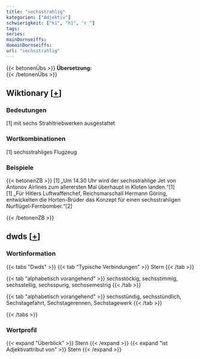 ```yaml
---
title: "sechsstrahlig"
kategorien: ["Adjektiv"]
schwierigkeit: ["k1", "h1", "r_"]
tags:
series:
mainDornseiffs:
domainDornseiffs:
url: "sechsstrahlig"
---
```


{{< betonenÜbs >}}
**Übersetzung:**  
{{< /betonenÜbs >}}

## Wiktionary [[+](https://de.wiktionary.org/wiki/sechsstrahlig)]

### Bedeutungen
[1] mit sechs Strahltriebwerken ausgestattet  

### Wortkombinationen
[1] sechsstrahliges Flugzeug  

### Beispiele
{{< betonenZB >}}
[1] „Um 14.30 Uhr wird der sechsstrahlige Jet von Antonov Airlines zum allerersten Mal überhaupt in Kloten landen.“[1]  
[1] „Für Hitlers Luftwaffenchef, Reichsmarschall Hermann Göring, entwickelten die Horten-Brüder das Konzept für einen sechsstrahligen Nurflügel-Fernbomber.“[2]  

{{< /betonenZB >}}


## dwds [[+](https://www.dwds.de/wb/sechsstrahlig)]

### Wortinformation
{{< tabs "Dwds" >}}
{{< tab "Typische Verbindungen" >}}
Stern
{{< /tab >}}

{{< tab "alphabetisch vorangehend" >}}
sechsstöckig, sechsstimmig, sechsstellig, sechsspurig, sechssemestrig
{{< /tab >}}

{{< tab "alphabetisch vorangehend" >}}
sechsstündig, sechsstündlich, Sechstagefahrt, Sechstagerennen, Sechstagewerk
{{< /tab >}}

{{< /tabs >}}

### Wortprofil
{{< expand "Überblick" >}} Stern {{< /expand >}}
{{< expand "ist Adjektivattribut von" >}} Stern {{< /expand >}}

